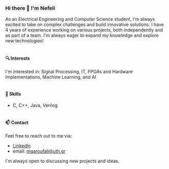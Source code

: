 ### Hi there 👋 I'm Nefeli

As an Electrical Engineering and Computer Science student, I'm always excited to take on complex challenges and build innovative solutions. 
I have 4 years of experience working on various projects, both independently and as part of a team. 
I'm always eager to expand my knowledge and explore new technologies!
<br/><br/>

#### 🔍 Interests
I'm interested in: Signal Processing, IT, FPGAs and Hardware Implementations, Machine Learning, and AI
<br/><br/>

#### 🌱 Skills
- C, C++, Java, Verilog
<br/><br/>

#### 📫 Contact
Feel free to reach out to me via: 
- [LinkedIn](https://www.linkedin.com/in/maria-nefeli-garoufali-75b8b8210/)
- email: mgaroufali@uth.gr

I'm always open to discussing new projects and ideas.

<!-- #### 🔭 Current Projects
Here are some of my current projects that I'm actively working on:
- **<ins>Project 1</ins>**: ADXL362 Accelerometer Driver  
 -->
